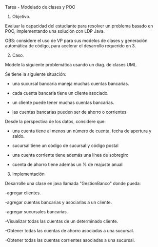 Tarea - Modelado de clases y POO
1. Objetivo.

Evaluar la capacidad del estudiante para resolver un problema basado en POO, implementando una solución con LDP Java.

OBS: considere el uso de VP para sus modelos de clases y generación automática de código, para acelerar el desarrollo requerido en 3.

2. Caso.

Modele la siguiente problemática usando un diag. de clases UML.

Se tiene la siguiente situación:

- una sucursal bancaria maneja muchas cuentas bancarias.

- cada cuenta bancaria tiene un cliente asociado.

- un cliente puede tener muchas cuentas bancarias.

- las cuentas bancarias pueden ser de ahorro o corrientes

Desde la perspectiva de los datos, considere que:

- una cuenta tiene al menos un número de cuenta, fecha de apertura y saldo.

- sucursal tiene un código de sucursal y código postal

- una cuenta corriente tiene además una línea de sobregiro

- cuenta de ahorro tiene además un % de reajuste anual

3. Implementación

Desarrolle una clase en java llamada "GestionBanco" donde pueda:

-agregar clientes.

-agregar cuentas bancarias y asociarlas a un cliente.

-agregar sucursales bancarias.

-Visualizar todas las cuentas de un determinado cliente.

-Obtener todas las cuentas de ahorro asociadas a una sucursal.

-Obtener todas las cuentas corrientes asociadas a una sucursal.